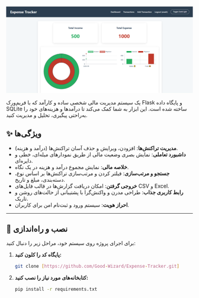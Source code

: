 ![Screenshot](Screenshot.png)

یک سیستم مدیریت مالی شخصی ساده و کارآمد که با فریم‌ورک Flask و پایگاه داده SQLite ساخته شده است. این ابزار به شما کمک می‌کند تا درآمدها و هزینه‌های خود را به‌راحتی پیگیری، تحلیل و مدیریت کنید.

## ✨ ویژگی‌ها

* **مدیریت تراکنش‌ها**: افزودن، ویرایش و حذف آسان تراکنش‌ها (درآمد و هزینه).
* **داشبورد تعاملی**: نمایش بصری وضعیت مالی از طریق نمودارهای میله‌ای، خطی و دایره‌ای.
* **خلاصه مالی**: نمایش مجموع درآمد و هزینه در یک نگاه.
* **جستجو و مرتب‌سازی**: فیلتر کردن و مرتب‌سازی تراکنش‌ها بر اساس نوع، دسته‌بندی، مبلغ و تاریخ.
* **خروجی گرفتن**: امکان دریافت گزارش‌ها در قالب فایل‌های CSV و Excel.
* **رابط کاربری جذاب**: طراحی مدرن و واکنش‌گرا با پشتیبانی از حالت‌های روشن و تاریک.
* **احراز هویت**: سیستم ورود و ثبت‌نام امن برای کاربران.

---

## 🚀 نصب و راه‌اندازی

برای اجرای پروژه روی سیستم خود، مراحل زیر را دنبال کنید:

1.  **پایگاه کد را کلون کنید:**
    ```bash
    git clone [https://github.com/Good-Wizard/Expense-Tracker.git]
    ```

3.  **کتابخانه‌های مورد نیاز را نصب کنید:**
    ```bash
    pip install -r requirements.txt
    ```
